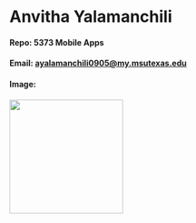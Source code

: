 # Anvitha Yalamanchili
#### Repo: 5373 Mobile Apps
#### Email: ayalamanchili0905@my.msutexas.edu
#### Image:
<img src="![anvitha](https://github.com/AnvithaYalamanchili/5373-MobileApps/assets/157231002/5f131b06-5bb9-4a33-806f-bb594799f0d0)
" width="200">
